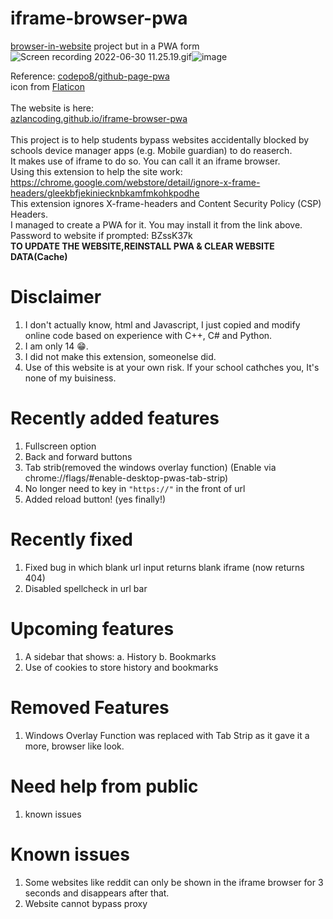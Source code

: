 # iframe-browser-pwa
[browser-in-website](https://github.com/AzlanCoding/browser-in-website) project but in a PWA form  <br>
<img src="blob:chrome-untrusted://media-app/72cc91c9-492c-4d4f-a72f-c9563aa83848" alt="Screen recording 2022-06-30 11.25.19.gif"/>![image](https://user-images.githubusercontent.com/101229146/176586625-0b8c6b44-cf37-4a01-adde-d615271aae06.png)

Reference: [codepo8/github-page-pwa](https://github.com/codepo8/github-page-pwa/blob/main/manifest.webmanifest)  <br>
icon from [Flaticon](https://www.flaticon.com/free-icons/web-development)  <br>
<br>
The website is here:  <br>
[azlancoding.github.io/iframe-browser-pwa](https://azlancoding.github.io/iframe-browser-pwa/) <br>
<br>
This project is to help students bypass websites accidentally blocked by schools device manager apps (e.g. Mobile guardian) to do reaserch.  <br>
It makes use of iframe to do so. You can call it an iframe browser. <br>
Using this extension to help the site work: https://chrome.google.com/webstore/detail/ignore-x-frame-headers/gleekbfjekiniecknbkamfmkohkpodhe <br>
This extension ignores X-frame-headers and Content Security Policy (CSP) Headers. <br>
I managed to create a PWA for it. You may install it from the link above. <br>
Password to website if prompted: BZssK37k <br>
**TO UPDATE THE WEBSITE,REINSTALL PWA & CLEAR WEBSITE DATA(Cache)**
# Disclaimer
1. I don't actually know, html and Javascript, I just copied and modify online code based on experience with C++, C# and Python.  
2. I am only 14 😁. 
3. I did not make this extension, someonelse did.
4. Use of this website is at your own risk. If your school cathches you, It's none of my buisiness.
# Recently added features 
1. Fullscreen option
2. Back and forward buttons
3. Tab strib(removed the windows overlay function) (Enable via chrome://flags/#enable-desktop-pwas-tab-strip)
4. No longer need to key in `"https://"` in the front of url
5. Added reload button! (yes finally!)
# Recently fixed
1. Fixed bug in which blank url input returns blank iframe (now returns 404)
2. Disabled spellcheck in url bar
# Upcoming features
1. A sidebar that shows:
  a. History
  b. Bookmarks
2. Use of cookies to store history and bookmarks
# Removed Features
1. Windows Overlay Function was replaced with Tab Strip as it gave it a more, browser like look.
# Need help from public
1. known issues
# Known issues
1. Some websites like reddit can only be shown in the iframe browser for 3 seconds and disappears after that.
2. Website cannot bypass proxy
